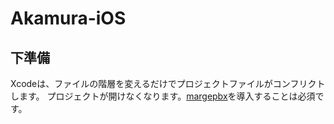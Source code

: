 # Akamura-iOS

## 下準備
Xcodeは、ファイルの階層を変えるだけでプロジェクトファイルがコンフリクトします。
プロジェクトが開けなくなります。[margepbx](https://github.com/simonwagner/mergepbx)を導入することは必須です。
